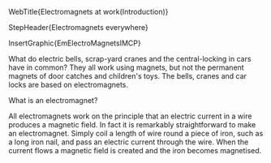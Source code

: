 WebTitle{Electromagnets at work(Introduction)}

StepHeader{Electromagnets everywhere}

InsertGraphic{EmElectroMagnetsIMCP}

What do electric bells, scrap-yard cranes and the central-locking in cars have in common? They all work using magnets, but not the permanent magnets of door catches and children's toys. The bells, cranes and car locks are based on electromagnets.

What is an electromagnet?

All electromagnets work on the principle that an electric current in a wire produces a magnetic field. In fact it is remarkably straightforward to make an electromagnet. Simply coil a length of wire round a piece of iron, such as a long iron nail, and pass an electric current through the wire. When the current flows a magnetic field is created and the iron becomes magnetised.

